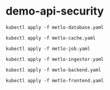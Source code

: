 # demo-api-security

```
kubectl apply -f metlo-database.yaml
```
```
kubectl apply -f metlo-cache.yaml
```
```
kubectl apply -f metlo-job.yaml
```
```
kubectl apply -f metlo-ingestor.yaml
```
```
kubectl apply -f metlo-backend.yaml
```
```
kubectl apply -f metlo-frontend.yaml
```
